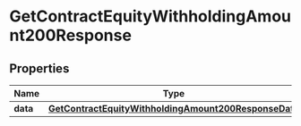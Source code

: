 

# GetContractEquityWithholdingAmount200Response


## Properties

| Name | Type | Description | Notes |
|------------ | ------------- | ------------- | -------------|
|**data** | [**GetContractEquityWithholdingAmount200ResponseData**](GetContractEquityWithholdingAmount200ResponseData.md) |  |  [optional] |



